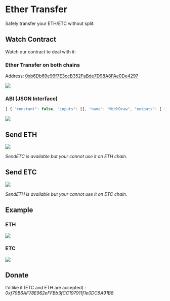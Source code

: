 # Ether Transfer

Safely transfer your ETH/ETC without split. 

## Watch Contract

Watch our contract to deal with it:

### Ether Transfer on both chains

Address: [0xb6Db69e99f7E3ccB352FaBde7D98A8FAe0De4297](https://etherscan.io/address/0xb6Db69e99f7E3ccB352FaBde7D98A8FAe0De4297)

<img src="https://etcrelay.github.io/images/contents/ether-transfer-address.png">

### ABI (JSON Interface)
 
```javascript
[ { "constant": false, "inputs": [], "name": "WithDraw", "outputs": [ { "name": "", "type": "bool" } ], "type": "function" }, { "constant": false, "inputs": [ { "name": "ETHAddress", "type": "address" } ], "name": "SendETH", "outputs": [ { "name": "", "type": "bool" } ], "type": "function" }, { "constant": true, "inputs": [], "name": "IsEthereum", "outputs": [ { "name": "", "type": "bool", "value": false } ], "type": "function" }, { "constant": false, "inputs": [ { "name": "ETCAddress", "type": "address" } ], "name": "SendETC", "outputs": [ { "name": "", "type": "bool" } ], "type": "function" }, { "inputs": [], "type": "constructor" }, { "anonymous": false, "inputs": [ { "indexed": true, "name": "From", "type": "address" }, { "indexed": true, "name": "To", "type": "address" }, { "indexed": false, "name": "Value", "type": "uint256" } ], "name": "ETHTransfer", "type": "event" }, { "anonymous": false, "inputs": [ { "indexed": true, "name": "Return", "type": "address" }, { "indexed": false, "name": "Value", "type": "uint256" } ], "name": "ETCReturn", "type": "event" }, { "anonymous": false, "inputs": [ { "indexed": true, "name": "From", "type": "address" }, { "indexed": true, "name": "To", "type": "address" }, { "indexed": false, "name": "Value", "type": "uint256" } ], "name": "ETCTransfer", "type": "event" }, { "anonymous": false, "inputs": [ { "indexed": true, "name": "Return", "type": "address" }, { "indexed": false, "name": "Value", "type": "uint256" } ], "name": "ETHReturn", "type": "event" } ]
```

<img src="https://etcrelay.github.io/images/contents/watch-contract.png">

## Send ETH

<img src="https://etcrelay.github.io/images/contents/send-eth.png">

*SendETC is available but your cannot use it on ETH chain.*

## Send ETC

<img src="https://etcrelay.github.io/images/contents/send-etc.png">

*SendETH is available but your cannot use it on ETC chain.*

## Example

### ETH

<img src="https://etcrelay.github.io/images/contents/eth-transfer.png">

### ETC

<img src="https://etcrelay.github.io/images/contents/etc-transfer.png">

## Donate

I'd like it (ETC and ETH are accepted) : *0xf79B6AF78E962eFFBb3fCC197911f1e0DC6A91B8*